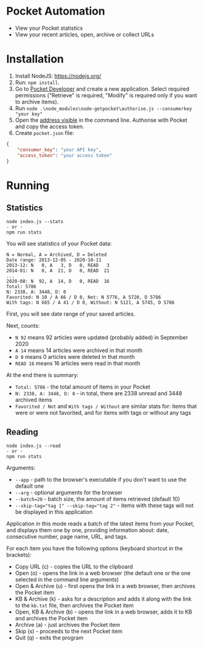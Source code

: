 # Pocket Automation

* View your Pocket statistics
* View your recent articles, open, archive or collect URLs

# Installation

1. Install NodeJS: https://nodejs.org/
1. Run: `npm install`.
1. Go to [Pocket Developer](https://getpocket.com/developer/apps/new) and create a new application. Select required permissions ("Retrieve" is required, "Modify" is required only if you want to archive items).
1. Run `node .\node_modules\node-getpocket\authorise.js --consumerkey "your key"`
1. Open the [address visible](http://127.0.0.1:8080) in the command line. Authorise with Pocket and copy the access token.
1. Create `pocket.json` file:
```json
{
	"consumer_key": "your API key",
	"access_token": "your access token"
}
```

# Running

## Statistics

```
node index.js --stats
- or -
npm run stats
```

You will see statistics of your Pocket data:

```
N = Normal, A = Archived, D = Deleted
Date range: 2013-12-05 - 2020-10-11
2013-12: N   0, A   3, D   0, READ   3
2014-01: N   0, A  21, D   0, READ  21
...
2020-08: N  92, A  14, D   0, READ  16
Total: 5786
N: 2338, A: 3448, D: 0
Favorited: N 10 / A 66 / D 0, Not: N 5776, A 5720, D 5786
With tags: N 665 / A 41 / D 0, Without: N 5121, A 5745, D 5786
```

First, you will see date range of your saved articles.

Next, counts:
* `N 92` means 92 articles were updated (probably added) in September 2020
* `A 14` means 14 articles were archived in that month
* `D 0` means 0 articles were deleted in that month
* `READ 16` means 16 articles were read in that month

At the end there is summary:

* `Total: 5786` - the total amount of items in your Pocket
* `N: 2338, A: 3448, D: 0` - in total, there are 2338 unread and 3448 archived items
* `Favorited / Not` and `With tags / Without` are similar stats for: items that were or were not favorited, and for items with tags or without any tags

## Reading

```
node index.js --read
- or -
npm run stats
```

Arguments:
* `--app` - path to the browser's executable if you don't want to use the default one
* `--arg` - optional arguments for the browser
* `--batch=20` - batch size, the amount of items retrieved (default 10)
* `--skip-tag="tag 1" --skip-tag="tag 2"` - items with these tags will not be displayed in this application

Application in this mode reads a batch of the latest items from your Pocket, and displays them one by one, providing information about: date, consecutive number, page name, URL, and tags.

For each item you have the following options (keyboard shortcut in the brackets):
* Copy URL (c) - copies the URL to the clipboard
* Open (o) - opens the link in a web browser (the default one or the one selected in the command line arguments)
* Open & Archive (u) - first opens the link in a web browser, then archives the Pocket item
* KB & Archive (k) - asks for a description and adds it along with the link to the `kb.txt` file, then archives the Pocket item
* Open, KB & Archive (b) - opens the link in a web browser, adds it to KB and archives the Pocket item
* Archive (a) - just archives the Pocket item
* Skip (s) - proceeds to the next Pocket item
* Quit (q) - exits the program

